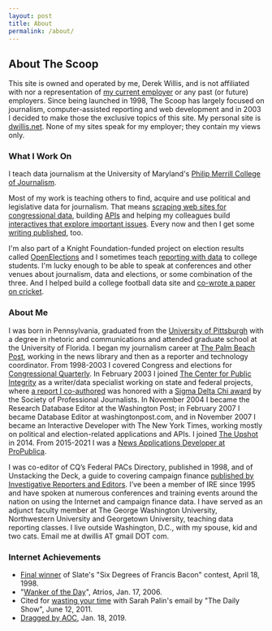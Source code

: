 ```yaml
---
layout: post
title: About
permalink: /about/
---
```


## About The Scoop

This site is owned and operated by me, Derek Willis, and is not affiliated with nor a representation of [my current employer](https://www.propublica.org/) or any past (or future) employers. Since being launched in 1998, The Scoop has largely focused on journalism, computer-assisted reporting and web development and in 2003 I decided to make those the exclusive topics of this site. My personal site is [dwillis.net](http://dwillis.net). None of my sites speak for my employer; they contain my views only.

### What I Work On

I teach data journalism at the University of Maryland's [Philip Merrill College of Journalism](https://merrill.umd.edu/).

Most of my work is teaching others to find, acquire and use political and legislative data for journalism. That means [scraping web sites for congressional data](https://github.com/dwillis/statement), building [APIs](https://projects.propublica.org/api-docs/congress-api/) and helping my colleagues build [interactives that explore important issues](https://projects.propublica.org/represent/). Every now and then I get some [writing published](https://www.propublica.org/article/will-nancy-pelosi-open-the-floor-to-bipartisan-ideas), too.

I'm also part of a Knight Foundation-funded project on election results called [OpenElections](http://blog.openelections.net/) and I sometimes teach [reporting with data](http://dwillis.github.io/data-reporting/index.html) to college students. I'm lucky enough to be able to speak at conferences and other venues about journalism, data and elections, or some combination of the three. And I helped build a college football data site and [co-wrote a paper on cricket](https://github.com/outside-edge/toss-up/blob/master/write_up/cricket.pdf).

### About Me

I was born in Pennsylvania, graduated from the [University of Pittsburgh](http://www.pitt.edu/) with a degree in rhetoric and communications and attended graduate school at the University of Florida. I began my journalism career at [The Palm Beach Post](http://www.pbpost.com/), working in the news library and then as a reporter and technology coordinator. From 1998-2003 I covered Congress and elections for [Congressional Quarterly](http://www.cq.com/). In February 2003 I joined [The Center for Public Integrity](http://www.publicintegrity.org/) as a writer/data specialist working on state and federal projects, where [a report I co-authored](http://www.publicintegrity.org/politics/elections/silent-partners) was honored with a [Sigma Delta Chi award](http://www.spj.org/news.asp?ref=364) by the Society of Professional Journalists. In November 2004 I became the Research Database Editor at the Washington Post; in February 2007 I became Database Editor at washingtonpost.com, and in November 2007 I became an Interactive Developer with The New York Times, working mostly on political and election-related applications and APIs. I joined [The Upshot](https://www.nytimes.com/by/derek-willis) in 2014. From 2015-2021 I was a [News Applications Developer at ProPublica](https://www.propublica.org/people/derek-willis).

I was co-editor of CQ’s Federal PACs Directory, published in 1998, and of Unstacking the Deck, a guide to covering campaign finance [published by Investigative Reporters and Editors](http://www.ire.org/resource-center/books/). I’ve been a member of IRE since 1995 and have spoken at numerous conferences and training events around the nation on using the Internet and campaign finance data. I have served as an adjunct faculty member at The George Washington University, Northwestern University and Georgetown University, teaching data reporting classes. I live outside Washington, D.C., with my spouse, kid and two cats. Email me at dwillis AT gmail DOT com.

### Internet Achievements

* [Final winner](http://www.slate.com/articles/news_and_politics/six_degrees_of_francis_bacon/1998/04/_2.single.html) of Slate's "Six Degrees of Francis Bacon" contest, April 18, 1998.
* "[Wanker of the Day](http://www.eschatonblog.com/2006/01/wanker-of-day_17.html)", Atrios, Jan. 17, 2006.
* Cited for [wasting your time](http://www.mediaite.com/tv/jon-stewart-blasts-media-for-wasting-our-time-with-palin-emails/) with Sarah Palin's email by "The Daily Show", June 12, 2011.
* [Dragged by AOC](https://twitter.com/aoc/status/1086396175199207424), Jan. 18, 2019.
